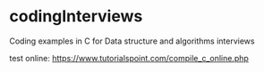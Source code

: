 # codingInterviews
Coding examples in C for Data structure and algorithms interviews

test online:  https://www.tutorialspoint.com/compile_c_online.php
